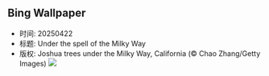 ## Bing Wallpaper
- 时间: 20250422
- 标题: Under the spell of the Milky Way
- 版权: Joshua trees under the Milky Way, California (© Chao Zhang/Getty Images)
![](https://cn.bing.com/th?id=OHR.JoshuaStars_EN-US2563220033_UHD.jpg&rf=LaDigue_UHD.jpg&pid=hp&w=3840&h=2160&rs=1&c=4)

